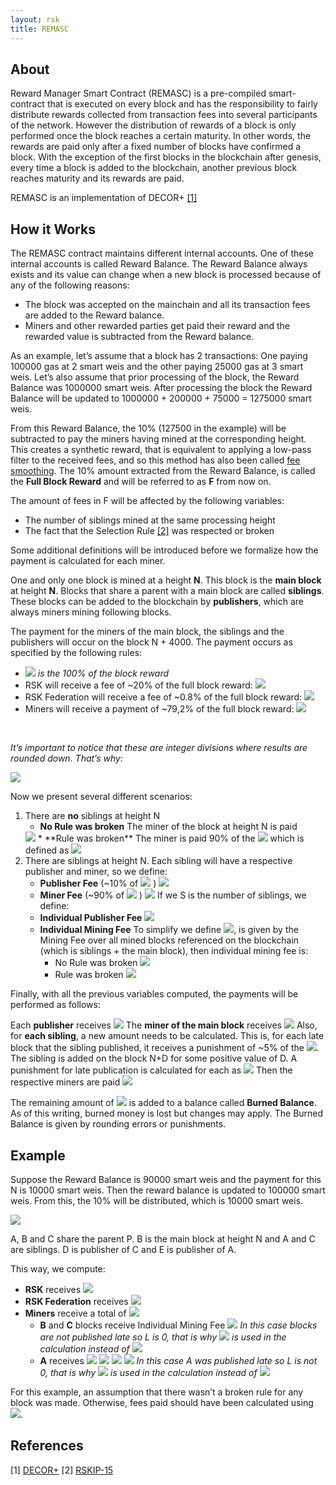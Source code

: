 ```yaml
---
layout: rsk
title: REMASC
---
```


## About

Reward Manager Smart Contract (REMASC) is a pre-compiled smart-contract that is executed on every block and has the responsibility to fairly distribute rewards collected from transaction fees into several participants of the network. However the distribution of rewards of a block is only performed once the block reaches a certain maturity. In other words, the rewards are paid only after a  fixed number of blocks have confirmed a block. With the exception of the first blocks in the blockchain after genesis, every time a block is added to the blockchain, another previous block reaches maturity and its rewards are paid.

REMASC is an implementation of DECOR+ [[1]](https://scalingbitcoin.org/papers/DECOR-LAMI.pdf)

## How it Works

The REMASC contract maintains different internal accounts. One of these internal accounts is called Reward Balance. The Reward Balance always exists and its value can change when a new block is processed because of any of the following reasons:

* The block was accepted on the mainchain and all its transaction fees are added to the Reward balance.
* Miners and other rewarded parties get paid their reward and the rewarded value is subtracted from the Reward balance.

As an example, let’s assume that a block has 2 transactions: One paying 100000 gas at 2 smart weis and the other paying 25000 gas at 3 smart weis. Let’s also assume that prior processing of the block, the Reward Balance was 1000000 smart weis. After processing the block the Reward Balance will be updated to 1000000 + 200000 + 75000 = 1275000 smart weis.

From this Reward Balance, the 10% (127500 in the example) will be subtracted to pay the miners having mined at the corresponding height. This creates a synthetic reward, that is equivalent to applying a low-pass filter to the received fees, and so this method has also been called [fee smoothing](https://lists.linuxfoundation.org/pipermail/bitcoin-dev/2016-January/012297.html). The 10% amount extracted from the Reward Balance, is called the **Full Block Reward** and will be referred to as **F** from now on.

The amount of fees in F will be affected by the following variables:

* The number of siblings mined at the same processing height
* The fact that the Selection Rule [[2]](https://github.com/rsksmart/RSKIPs/blob/master/IPs/RSKIP15.md) was respected or broken

Some additional definitions will be introduced before we formalize how the payment is calculated for each miner.

One and only one block is mined at a height **N**. This block is the **main block** at height **N**. Blocks that share a parent with a main block are called **siblings**. These blocks can be added to the blockchain by **publishers**, which are always miners mining following blocks.

The payment for the miners of the main block, the siblings and the publishers will occur on the block N + 4000. The payment occurs as specified by the following rules:

* <img src="https://latex.codecogs.com/svg.latex?$\textit{FullBlock_{rwd}}$"/> *is the 100% of the block reward*
* RSK will receive a fee of ~20% of the full block reward:
  <img src="https://latex.codecogs.com/svg.latex?Rsk_{rwd}=\frac{FullBlock_{rwd}}{5}"/>
* RSK Federation will receive a fee of ~0.8% of the full block reward:
  <img src="https://latex.codecogs.com/svg.latex?Fed_{rwd}=\frac{FullBlock_{rwd}-Rsk_{rwd}}{100}"/>
* Miners will receive a payment of ~79,2% of the full block reward:
  <img src="https://latex.codecogs.com/svg.latex?Miners_{rwd}=FullBlock_{rwd}-Rsk_{rwd}-Fed_{rwd}"/>

<br/>

*It’s important to notice that these are integer divisions where results are rounded down. That’s why:* 

<img src="https://latex.codecogs.com/svg.latex?\frac{\textit{4}}{\textit{5}}*FullBlock_{rwd}%20\neq%20FullBlock_{rwd}-\frac{FullBlock_{rwd}}{5}"/>

<br/>

Now we present several different scenarios:

1. There are **no** siblings at height N
    * **No Rule was broken**
    The miner of the block at height N is paid
    <img src="https://latex.codecogs.com/svg.latex?Miners_{rwd}"/>
    * **Rule was broken**
    The miner is paid 90% of the
    <img src="https://latex.codecogs.com/svg.latex?Miners_{rwd}"/>
    which is defined as
    <img src="https://latex.codecogs.com/svg.latex?%20Miners_{rwdBroken}=Miners_{rwd}-\frac{Miners_{rwd}}{10}%20%22"/>
2. There are siblings at height N. 
   Each sibling will have a respective publisher and miner, so we define:
   * **Publisher Fee** (~10% of
     <img src="https://latex.codecogs.com/svg.latex?Miners_{rwd}"/>
     )
     <img src="https://latex.codecogs.com/svg.latex?PubFee_{rwd}=\frac{Miners_{rwd}}{10}"/>
   * **Miner Fee** (~90% of
     <img src="https://latex.codecogs.com/svg.latex?Miners_{rwd}"/>
     )
     <img src="https://latex.codecogs.com/svg.latex?MinersFee_{rwd}=Miners_{rwd}-PubFee_{rwd}"/>
     If we S is the number of siblings, we define:
    * **Individual Publisher Fee**
      <img src="https://latex.codecogs.com/svg.latex?IndPubFee_{rwd}=\frac{PubFee_{rwd}}{S}"/>
   * **Individual Mining Fee** 
     To simplify we define
     <img src="https://latex.codecogs.com/svg.latex?Mining_{rwd}=\frac{MiningFees_{rwd}}{S+1}"/>,
     is given by the Mining Fee over all mined blocks referenced on the blockchain (which is siblings + the main block), then individual mining fee is:
     * No Rule was broken
       <img src="https://latex.codecogs.com/svg.latex?IndMiningFee_{rwd}=Mining_{rwd}"/>
     * Rule was broken
       <img src="https://latex.codecogs.com/svg.latex?IndMiningFee_{rwdBroken}=Mining_{rwd}-\frac{Mining_{rwd}}{10}-L"/>

Finally, with all the previous variables computed, the payments will be performed as follows:

Each **publisher** receives
<img src="https://latex.codecogs.com/svg.latex?PubFee_{rwd}"/>
The **miner of the main block** receives
<img src="https://latex.codecogs.com/svg.latex?IndMiningFee_{rwd}"/>
Also, for **each sibling**, a new amount needs to be calculated. This is, for each late block that the sibling published, it receives a punishment of ~5% of the
<img src="https://latex.codecogs.com/svg.latex?IndMiningFee{rwd}"/>.
The sibling is added on the block N+D for some positive value of D. A punishment for late publication is calculated for each as
<img src="https://latex.codecogs.com/svg.latex?L=%20\frac{(D-1)%20*%20IndMiningFee_{Rwd}}{20}"/>
Then the respective miners are paid
<img src="https://latex.codecogs.com/svg.latex?IndMiningFeeLate_{rwd}=%20IndMiningFee_{Rwd}%20-%20L"/>

The remaining amount of
<img src="https://latex.codecogs.com/svg.latex?Miners_{rwd}"/>
is added to a balance called **Burned Balance**. As of this writing, burned money is lost but changes may apply. The Burned Balance is given by rounding errors or punishments.

## Example

Suppose the Reward Balance is 90000 smart weis and the payment for this N is 10000 smart weis. Then the reward balance is updated to 100000 smart weis. From this, the 10% will be distributed, which is 10000 smart weis.

![](https://i.imgur.com/FgA02Rl.png)

A, B and C share the parent P. B is the main block at height N and A and C are siblings. D is publisher of C and E is publisher of A.

This way, we compute:

* **RSK** receives
  <img src="https://latex.codecogs.com/svg.latex?Rsk_{rwd}=%20\frac{FullBlock_{rwd}}{5}%20\implies%20\frac{10000}{5}%20\implies%20Rsk_{rwd}%20=%202000"/>
* **RSK Federation** receives
  <img src="https://latex.codecogs.com/svg.latex?Fed_{rwd}=%20\frac{FullBlock_{rwd}-Rsk_{rwd}}{100}%20\implies%20\frac{10000-2000}{100}%20\implies%20Fed_{rwd}%20=%2080"/>
* **Miners** receive a total of
  <img src="https://latex.codecogs.com/svg.latex?MinerFee_{rwd}=%20Miner_{rwd}-PubFee_{rwd}%20\implies%207920-792%20\implies%20MinerFee_{rwd}%20=%207128"/>
    * **B** and **C** blocks receive Individual Mining Fee 
      <img src="https://latex.codecogs.com/svg.latex?IndMiningFee_{rwd}=%20\frac{MinerFee_{rwd}}{S+1}%20\implies%20\frac{7128}{3}%20\implies%20IndMiningFee_{rwd}%20=%202376"/>
      *In this case blocks are not published late so L is 0, that is why*
      <img src="https://latex.codecogs.com/svg.latex?IndMiningFee_{rwd}"/>
      *is used in the calculation instead of*
      <img src="https://latex.codecogs.com/svg.latex?IndMiningFeeLate_{rwd}"/>
    * **A** receives
      <img src="https://latex.codecogs.com/svg.latex?IndMiningFeeLate_{rwd}=IndMiningFee_{rwd}%20-%20L"/>
      <img src="https://latex.codecogs.com/svg.latex?IndMiningFeeLate_{rwd}=IndMiningFee_{rwd}%20-%20\frac{(D-1)%20*%20IndMiningFee_{Rwd}}{20}"/>
      <img src="https://latex.codecogs.com/svg.latex?IndMiningFeeLate_{rwd}=%202376%20=%20IndMiningFee_{rwd}%20-%20\frac{(2-1)%20*%202376}{20}"/>
      <img src="https://latex.codecogs.com/svg.latex?IndMiningFeeLate_{rwd}=%202257"/>
      *In this case A was published late so L is not 0, that is why*
      <img src="https://latex.codecogs.com/svg.latex?IndMiningFeeLate_{rwd}"/> *is used in the calculation instead of*
      <img src="https://latex.codecogs.com/svg.latex?IndMiningFee_{rwd}"/>

For this example, an assumption that there wasn’t a broken rule for any block was made. Otherwise, fees paid should have been calculated using <img src="https://latex.codecogs.com/svg.latex?IndMiningFeeLate_{rwdBroken}"/>.

## References

[1] [DECOR+](https://scalingbitcoin.org/papers/DECOR-LAMI.pdf)
[2] [RSKIP-15](https://github.com/rsksmart/RSKIPs/blob/master/IPs/RSKIP15.md)
